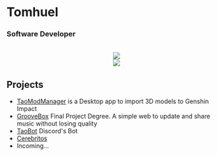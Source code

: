 <h1>Tomhuel</h1>
<h3>Software Developer</h3>
<div style="height: 16px;"></div>
<div align="center">
    <img src="https://github-readme-stats-five-beta-84.vercel.app/api?username=tomhuel&show_icons=true&title_color=bf0020&hide_border=true&bg_color=0d1117&icon_color=bf0020&text_color=ffffff">
    <br>
    <img src="https://github-readme-stats-five-beta-84.vercel.app/api/top-langs/?username=tomhuel&show_icons=true&title_color=bf0020&hide_border=true&bg_color=0d1117&icon_color=bf0020&text_color=f8f2f2&layout=pie&exclude_repo=Learn-Deploy,Cerebritos&hide=blade&langs_count=8">
</div>

## Projects

- [TaoModManager](https://github.com/Tomhuel/TaoModManager) is a Desktop app to import 3D models to Genshin Impact
- [GrooveBox](https://github.com/Tomhuel/GrooveBox) Final Project Degree. A simple web to update and share music without losing quality
- [TaoBot](https://github.com/Tomhuel/TaoBot) Discord's Bot
- [Cerebritos](https://github.com/Tomhuel/Cerebritos)
- Incoming...
